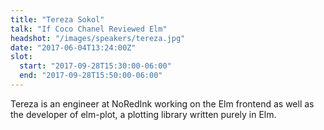 ```yaml
---
title: "Tereza Sokol"
talk: "If Coco Chanel Reviewed Elm"
headshot: "/images/speakers/tereza.jpg"
date: "2017-06-04T13:24:00Z"
slot:
  start: "2017-09-28T15:30:00-06:00"
  end: "2017-09-28T15:50:00-06:00"
---
```


Tereza is an engineer at NoRedInk working on the Elm frontend as well as the developer of elm-plot, a plotting library written purely in Elm.

<!--more-->
